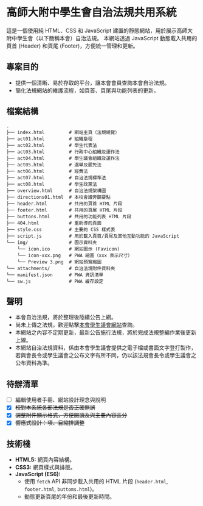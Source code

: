# 高師大附中學生會自治法規共用系統

這是一個使用純 HTML、CSS 和 JavaScript 建置的靜態網站，用於展示高師大附中學生會（以下簡稱本會）自治法規。
本網站透過 JavaScript 動態載入共用的頁首 (Header) 和頁尾 (Footer)，方便統一管理和更新。

## 專案目的

* 提供一個清晰、易於存取的平台，讓本會會員查詢本會自治法規。
* 簡化法規網站的維護流程，如頁首、頁尾與功能列表的更新。 

## 檔案結構

```
.
├── index.html         # 網站主頁（法規總覽）
├── act01.html         # 組織章程
├── act02.html         # 學生代表法
├── act03.html         # 行政中心組織及運作法
├── act04.html         # 學生議會組織及運作法
├── act05.html         # 選舉及罷免法
├── act06.html         # 經費法
├── act07.html         # 自治法規標準法
├── act08.html         # 學生政黨法
├── overview.html      # 自治法規架構圖
├── directions01.html  # 本校會議旁聽要點
├── header.html        # 共用的頁首 HTML 片段
├── footer.html        # 共用的頁尾 HTML 片段
├── buttons.html       # 共用的功能列表 HTML 片段
├── 404.html           # 重新導向頁面
├── style.css          # 主要的 CSS 樣式表
├── script.js          # 用於載入頁首/頁尾及其他互動功能的 JavaScript
└── img/               # 圖示資料夾
    └── icon.ico       # 網站圖示 (Favicon)
    └── icon-xxx.png   # PWA 縮圖（xxx 表示尺寸）
    └── Preview 3.png  # 網站預覽縮圖
└── attachments/       # 自治法規附件資料夾
└── manifest.json      # PWA 資訊清單
└── sw.js              # PWA 緩存設定
```

## 聲明

* 本會自治法規，將於整理後陸續公告上網。
* 尚未上傳之法規，歡迎點擊[本會學生議會網站](https://sites.google.com/a/stu.nknush.kh.edu.tw/ashs_sp)查詢。
* 本網站之內容不定期更新，最新公告施行法規，將於完成法規整編作業後更新上線。
* 本網站自治法規資料，係由本會學生議會提供之電子檔或書面文字登打製作，若與會長令或學生議會之公布文字有所不同，仍以該法規會長令或學生議會之公布資料為準。

## 待辦清單

- [ ] 編輯使用者手冊、網站設計理念與說明
- [x] ~~校對本系統各部法規是否正確無誤~~
- [x] ~~調整附件顯示格式，方便閱讀及與主要內容區分~~
- [x] ~~響應式設計：項、目縮排調整~~

## 技術棧

* **HTML5:** 網頁內容結構。
* **CSS3:** 網頁樣式與排版。
* **JavaScript (ES6):**
    * 使用 `fetch` API 非同步載入共用的 HTML 片段 (`header.html`, `footer.html`, `buttoms.html`)。
    * 動態更新頁尾的年份和最後更新時間。
